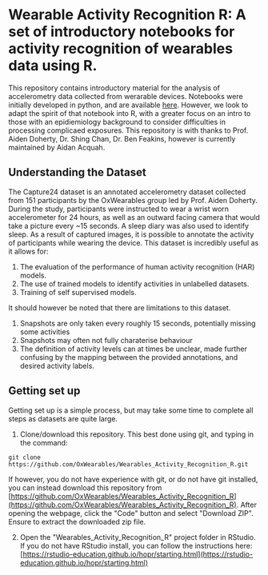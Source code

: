 # Wearable Activity Recognition R: A set of introductory notebooks for activity recognition of wearables data using R.

This repository contains introductory material for the analysis of accelerometry data collected from werarable devices.
Notebooks were initially developed in python, and are available [here](https://github.com/OxWearables/Oxford_Wearables_Activity_Recognition.git).
However, we look to adapt the spirit of that notebook into R, with a greater focus
on an intro to those with an epidiemiology background to consider difficulties in processing
complicaed exposures.
This repository is with thanks to Prof. Aiden Doherty, Dr. Shing Chan, Dr. Ben Feakins,
however is currently maintained by Aidan Acquah.

## Understanding the Dataset
The Capture24 dataset is an annotated accelerometry dataset collected from 151 participants by 
the OxWearables group led by Prof. Aiden Doherty. During the study, participants were
instructed to wear a wrist worn accelerometer for 24 hours, as well as an outward facing camera that would take a picture every ~15 seconds. A sleep diary was also used to identify sleep.
As a result of captured images, it is possible to annotate the activity of participants while wearing the device.
This dataset is incredibly useful as it allows for:
1. The evaluation of the performance of human activity recognition (HAR) models.
1. The use of trained models to identify activities in unlabelled datasets.
1. Training of self supervised models.

It should however be noted that there are limitations to this dataset.
1. Snapshots are only taken every roughly 15 seconds, potentially missing some activities
1. Snapshots may often not fully charaterise behaviour 
1. The definition of activity levels can at times be unclear, made further confusing by the mapping between the provided annotations, and desired activity labels. 

## Getting set up
Getting set up is a simple process, but may take some time to complete all steps as datasets are quite large. 

1. Clone/download this repository. This best done using git, and typing in the command:
```{bash}
git clone https://github.com/OxWearables/Wearables_Activity_Recognition_R.git
```
If however, you do not have experience with git, or do not have git installed, you can instead download this repository from [https://github.com/OxWearables/Wearables_Activity_Recognition_R](https://github.com/OxWearables/Wearables_Activity_Recognition_R). 
After opening the webpage, click the "Code" button and select "Download ZIP". 
Ensure to extract the downloaded zip file.

2. Open the "Wearables_Activity_Recognition_R" project folder in RStudio. 
If you do not have RStudio install, you can follow the instructions here: [https://rstudio-education.github.io/hopr/starting.html](https://rstudio-education.github.io/hopr/starting.html)

